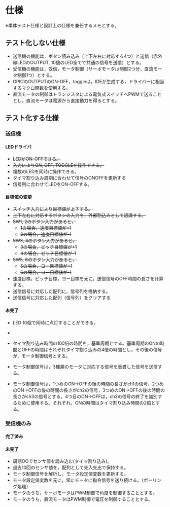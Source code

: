 # 仕様

※単体テスト仕様と設計上の仕様を兼任するメモとする。

## テスト化しない仕様

- 送信機の機能は，ボタン読み込み（上下左右に対応する4つ）と送信（赤外線LEDのOUTPUT, 10個のLED全てで共通の信号を送信）とする。
- 受信機の機能は，受信，モータ制御（サーボモータは制御2つ分，直流モータ制御1つ）とする。
- GPIOのOUTPUTのON-OFF，toggleは，IDEが生成する，ドライバーに相当するマクロ関数を使用する。
- 直流モータの制御はトランジスタによる電気式スイッチへPWMで送ることとし，直流モータは電源から直接動力を得るとする。

## テスト化する仕様

### 送信機



#### LEDドライバ

- ~~LEDがON-OFFできる。~~
- ~~入力によりON, OFF, TOGGLEを操作できる。~~
- 複数のLEDを同時に操作できる。
- タイマ割り込み周期に合わせて信号のONOFFを更新する
- 信号列に合わせてLEDをON-OFFする。

#### 目標値の変更

- ~~スイッチ入力により目標値が上下する。~~
- ~~上下左右に対応するボタンの入力を，外部割込みとして認識する。~~
- ~~SW1, 2のボタン入力があると，~~
    - ~~1の場合，速度目標値が+1~~
    - ~~2の場合，速度目標値が-1~~
- ~~SW3, 4のボタン入力があると，~~
    - ~~3の場合，ピッチ目標値が+1~~
    - ~~4の場合，ピッチ目標値が-1~~
- ~~SW5, 6のボタン入力があると，~~
    - ~~5の場合，ヨー目標値が+1~~
    - ~~6の場合，ヨー目標値が-1~~
- 速度目標，ピッチ目標，ヨー目標を元に，送信信号のOFF時間の長さを計算する。
- 送信信号に対応した配列に，信号列を格納する。
- 送信信号に対応した配列（信号列）をクリアする

#### 未完了

- LED 10個で同時に点灯することができる。
- 

- タイマ割り込み時間の100倍の時間を，基準周期とする。基準周期のONの時間とOFFの時間はそれぞれタイマ割り込みの4倍の時間とし，その後の信号が，モータ制御信号とする。
- モータ制御信号は，3種類のモータに対応する信号を重畳した信号を送信する。
- モータ制御信号は，1つめのON→OFFの後の時間の長さがch1の信号，2つめのON→OFFの後の時間の長さがch2の信号，3つめのON→OFFの後の時間の長さがch3の信号とする。4つ目のON→OFFは，ch3の信号の終了を識別するために使用する。それぞれ，ONの時間はタイマ割り込み時間の2倍とする。

### 受信機のみ


#### 完了済み

#### 未完了

- 周期OOでセンサ値を読み込む(タイマ割り込み)。
- 過去10回のセンサ値を，配列として先入先出で保持する。
- モータ制御信号を解析し，モータ設定値変数を更新する。
- モータ設定値変数を元に，常にモータに指令信号を送り続ける。（ポーリング処理）
- モータのうち，サーボモータはPWM制御で角度を制御することとする。
- モータのうち，直流モータはPWM制御で電圧を制御することとする。


